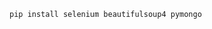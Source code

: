 ```bash title="this should be all dependencies needed for nius scraper"
pip install selenium beautifulsoup4 pymongo
```